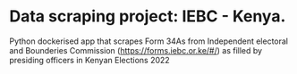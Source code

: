 # Data scraping project: IEBC - Kenya. 

Python dockerised app that scrapes Form 34As from Independent electoral and Bounderies Commission (https://forms.iebc.or.ke/#/) as filled by presiding officers in Kenyan Elections 2022